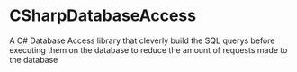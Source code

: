 CSharpDatabaseAccess
====================

A C# Database Access library that cleverly build the SQL querys before executing them on the database to reduce the amount of requests made to the database
